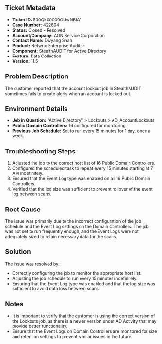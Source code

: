 ## Ticket Metadata
- **Ticket ID:** 500Qk00000GUwNBIA1
- **Case Number:** 422604
- **Status:** Closed - Resolved
- **Account/Company:** AON Service Corporation
- **Contact Name:** Divyang Shah
- **Product:** Netwrix Enterprise Auditor
- **Component:** StealthAUDIT for Active Directory
- **Feature:** Data Collection
- **Version:** 11.5

## Problem Description
The customer reported that the account lockout job in StealthAUDIT sometimes fails to create alerts when an account is locked out.

## Environment Details
- **Job in Question:** "Active Directory" > Lockouts > AD_AccountLockouts
- **Public Domain Controllers:** 16 configured for monitoring
- **Previous Job Schedule:** Set to run every 15 minutes for 1 day, once a week.

## Troubleshooting Steps
1. Adjusted the job to the correct host list of 16 Public Domain Controllers.
2. Configured the scheduled task to repeat every 15 minutes starting at 7 AM indefinitely.
3. Ensured that the Event Log type was enabled on all 16 Public Domain Controllers.
4. Verified that the log size was sufficient to prevent rollover of the event log between scans.

## Root Cause
The issue was primarily due to the incorrect configuration of the job schedule and the Event Log settings on the Domain Controllers. The job was not set to run frequently enough, and the Event Logs were not adequately sized to retain necessary data for the scans.

## Solution
The issue was resolved by:
- Correctly configuring the job to monitor the appropriate host list.
- Adjusting the job schedule to run every 15 minutes indefinitely.
- Ensuring that the Event Log type was enabled and that the log size was sufficient to avoid data loss between scans.

## Notes
- It is important to verify that the customer is using the correct version of the Lockouts job, as there is a newer version under AD Activity that may provide better functionality.
- Ensure that the Event Logs on Domain Controllers are monitored for size and retention settings to prevent similar issues in the future.